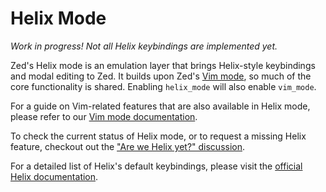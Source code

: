 # Helix Mode

_Work in progress! Not all Helix keybindings are implemented yet._

Zed's Helix mode is an emulation layer that brings Helix-style keybindings and modal editing to Zed. It builds upon Zed's [Vim mode](./vim.md), so much of the core functionality is shared. Enabling `helix_mode` will also enable `vim_mode`.

For a guide on Vim-related features that are also available in Helix mode, please refer to our [Vim mode documentation](./vim.md).

To check the current status of Helix mode, or to request a missing Helix feature, checkout out the ["Are we Helix yet?" discussion](https://github.com/zed-industries/zed/discussions/33580).

For a detailed list of Helix's default keybindings, please visit the [official Helix documentation](https://docs.helix-editor.com/keymap.html).
